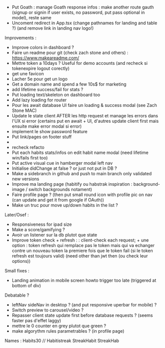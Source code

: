 - Put Goath : manage Goath response infos : make another route gauth (signup or signin if user exists, no password, put pass optional in model), reste same
- Uncoment redirect in App.tsx (change pathnames for landing and table ?) (and remove link in landing nav logo!)

Improvements :
- Improve colors in dashboard ?
- Faire un readme pour git (check zach stone and others) : https://www.makeareadme.com/
- Mettre token a 10days ? Useful for demo accounts (and recheck si tokenexpire logout corectly)
- get une favicon
- Lacher 5e pour get un logo
- Get a domain name and spend a few 10s$ for marketing
- add lifetime success/fail for stats ?
- Put loading text/skeleton on dashboard too
- Add lazy loading for router
- Pour les await database UI faire un loading & success modal (see Zach Stone MAC)
- Update le state client AFTER les http request et manage les errors dans l'UX si error (certains put en await + UI, d'autres update client first mais ensuite make error modal si error)
- implement le show password feature
- Put link/pages on footer stuff
- 
- recheck refacto
- Put each habits stats/infos on edit habit name modal (need lifetime win/fails first too)
- Put active visual cue in hamberger modal left nav
- Initialise didChange at false ? or just not put in DB ?
- Make a sidebranch in github and push to main branch only validated new versions
- Improve ma landing page (habitify ou habstrak inspiration : background-image / switch backgrounds notament)
- Faire profile page ? (then put small round icon with profile pic on nav (can update and get it from google if OAuth))
- Make un truc pour move up/down habits in the list ?

Later/Osef :
- Responsiveness for ipad size
- Make a score/gamifying ?
- Avoir un listener sur la db plutot que state
- Improve token check + refresh :
: client-check each request; + une option : token refresh qui remplace pas le token mais qui va echanger contre un nouveau token la premiere fois que le token fail (si le token refresh est toujours valid) (need other than jwt then (ou check leur options))

Small fixes :
- Landing animation in mobile screen howto trigger too late (triggered at bottom of div)


Debatable ?
- leftNav sideNav in desktop ? (and put responsive uperbar for mobile) ?
-  Switch preview to carousel/video ?
- Repasser client state update first before database requests ? (seems faster pas d'effet laggy)
- mettre le 0 counter en grey plutot que green ?
- make algorythm rules parametrables ? (in profile page)


Names : Habits30 // Habitistreak StreakHabit StreakHab 
